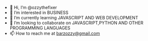 - 👋 Hi, I’m @ozzythefixer
- 👀 I’m interested in BUSINESS
- 🌱 I’m currently learning JAVASCRIPT AND WEB DEVELOPMENT
- 💞️ I’m looking to collaborate on JAVASCRIPT,PYTHON AND OTHER PROGRAMMING LANGUAGES
- 📫 How to reach me  at barzozzy@gmail.com

<!---
ozzythefixer/ozzythefixer is a ✨ special ✨ repository because its `README.md` (this file) appears on your GitHub profile.
You can click the Preview link to take a look at your changes.
--->
